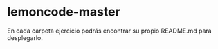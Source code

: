 # lemoncode-master

En cada carpeta ejercicio podrás encontrar su propio README.md para desplegarlo.